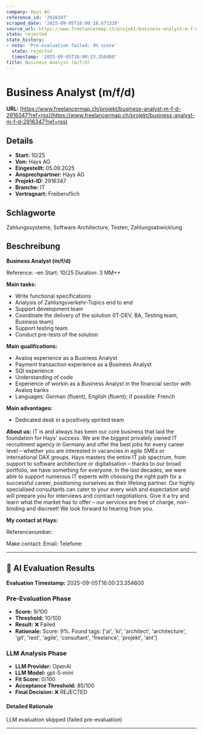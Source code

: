```yaml
---
company: Hays AG
reference_id: '2916347'
scraped_date: '2025-09-05T16:00:18.671320'
source_url: https://www.freelancermap.ch/projekt/business-analyst-m-f-d-2916347?ref=rss
state: rejected
state_history:
- note: 'Pre-evaluation failed: 9% score'
  state: rejected
  timestamp: '2025-09-05T16:00:23.356408'
title: Business Analyst (m/f/d)
---
```



# Business Analyst (m/f/d)
**URL:** [https://www.freelancermap.ch/projekt/business-analyst-m-f-d-2916347?ref=rss](https://www.freelancermap.ch/projekt/business-analyst-m-f-d-2916347?ref=rss)
## Details
- **Start:** 10/25
- **Von:** Hays AG
- **Eingestellt:** 05.09.2025
- **Ansprechpartner:** Hays AG
- **Projekt-ID:** 2916347
- **Branche:** IT
- **Vertragsart:** Freiberuflich

## Schlagworte
Zahlungssysteme, Software Architecture, Testen, Zahlungsabwicklung

## Beschreibung
**Business Analyst (m/f/d)**

Reference: -en
Start: 10/25
Duration: 3 MM++

**Main tasks:**

- Write functional specifications
- Analysis of Zahlungsverkehr-Topics end to end
- Support development team
- Coordinate the delivery of the solution (IT-DEV, BA, Testing team, Business team)
- Support testing team
- Conduct pre-tests of the solution

**Main qualifications:**

- Avaloq experience as a Business Analyst
- Payment transaction experience as a Business Analyst
- SQI experience
- Understanding of code
- Experience of workin as a Business Analyst in the financial sector with Avaloq banks
- Languages: German (fluent), English (fluent); if possible: French

**Main advantages:**

- Dedicated desk in a positively spirited team

**About us:**
IT is and always has been our core business that laid the foundation for Hays' success. We are the biggest privately owned IT recruitment agency in Germany and offer the best jobs for every career level – whether you are interested in vacancies in agile SMEs or international DAX groups. Hays masters the entire IT job spectrum, from support to software architecture or digitalisation – thanks to our broad portfolio, we have something for everyone. In the last decades, we were able to support numerous IT experts with choosing the right path for a successful career, positioning ourselves as their lifelong partner. Our highly specialised consultants can cater to your every wish and expectation and will prepare you for interviews and contract negotiations. Give it a try and learn what the market has to offer – our services are free of charge, non-binding and discreet! We look forward to hearing from you.

**My contact at Hays:**

Referencenumber:

Make contact:
Email:
Telefone:

---

## 🤖 AI Evaluation Results

**Evaluation Timestamp:** 2025-09-05T16:00:23.354600

### Pre-Evaluation Phase
- **Score:** 9/100
- **Threshold:** 10/100
- **Result:** ❌ Failed
- **Rationale:** Score: 9%. Found tags: ['ai', 'ki', 'architect', 'architecture', 'git', 'rest', 'agile', 'consultant', 'freelance', 'projekt', 'ant']

### LLM Analysis Phase
- **LLM Provider:** OpenAI
- **LLM Model:** gpt-5-mini
- **Fit Score:** 0/100
- **Acceptance Threshold:** 85/100
- **Final Decision:** ❌ REJECTED

#### Detailed Rationale
LLM evaluation skipped (failed pre-evaluation)

---
